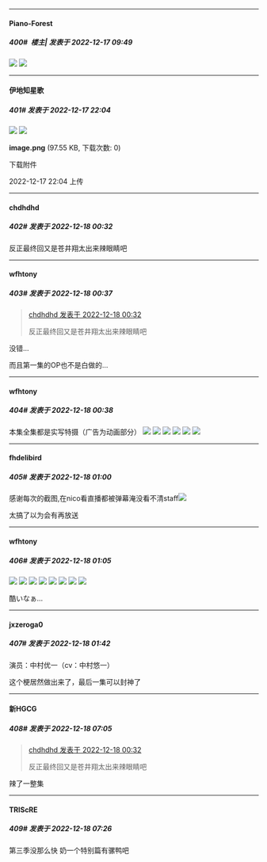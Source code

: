 

*****

####  Piano-Forest  
##### 400#         楼主| 发表于 2022-12-17 09:49

<img src="https://p.sda1.dev/8/fb0a98e9df3a1fc1548c91f563907f33/mainimg4.jpg" referrerpolicy="no-referrer">
<img src="https://p.sda1.dev/8/0149f14e858658c82c52f6a785e40db0/20221217_094707.jpg" referrerpolicy="no-referrer">



*****

####  伊地知星歌  
##### 401#       发表于 2022-12-17 22:04

<img src="https://static.saraba1st.com/image/smiley/face2017/067.png" referrerpolicy="no-referrer">

<img src="https://img.saraba1st.com/forum/202212/17/220416wkja01mdkz1magj1.png" referrerpolicy="no-referrer">

<strong>image.png</strong> (97.55 KB, 下载次数: 0)

下载附件

2022-12-17 22:04 上传



*****

####  chdhdhd  
##### 402#       发表于 2022-12-18 00:32

反正最终回又是苍井翔太出来辣眼睛吧

*****

####  wfhtony  
##### 403#       发表于 2022-12-18 00:37

<blockquote><a href="httphttps://bbs.saraba1st.com/2b/forum.php?mod=redirect&amp;goto=findpost&amp;pid=58986490&amp;ptid=2044082" target="_blank">chdhdhd 发表于 2022-12-18 00:32</a>

反正最终回又是苍井翔太出来辣眼睛吧</blockquote>
没错...

而且第一集的OP也不是白做的...

*****

####  wfhtony  
##### 404#       发表于 2022-12-18 00:38

本集全集都是实写特摄（广告为动画部分）
<img src="https://tc3.wfhtony.space/images/2022/12/18/ca72b92509fc7b3c0d8842f3f77cafb3.jpg" referrerpolicy="no-referrer">
<img src="https://tc3.wfhtony.space/images/2022/12/18/4f66d1a39f916a88081f9088b7c01e40.jpg" referrerpolicy="no-referrer">
<img src="https://tc3.wfhtony.space/images/2022/12/18/b49466b72ca4711345d9c341638f4d81.jpg" referrerpolicy="no-referrer">
<img src="https://tc3.wfhtony.space/images/2022/12/18/12272b46c01b90d51bbcfc68e42a9877.jpg" referrerpolicy="no-referrer">
<img src="https://tc3.wfhtony.space/images/2022/12/18/be0d265a1a19656bf579641bff44e115.jpg" referrerpolicy="no-referrer">
<img src="https://tc3.wfhtony.space/images/2022/12/18/b10a6a346563b77e2c3a1dbc32aae597.jpg" referrerpolicy="no-referrer">



*****

####  fhdelibird  
##### 405#       发表于 2022-12-18 01:00

感谢每次的截图,在nico看直播都被弹幕淹没看不清staff<img src="https://static.saraba1st.com/image/smiley/face2017/066.png" referrerpolicy="no-referrer">

太搞了以为会有再放送



*****

####  wfhtony  
##### 406#       发表于 2022-12-18 01:05

<img src="https://tc3.wfhtony.space/images/2022/12/18/b197e95012ccd31e386780447c6b53c8.jpg" referrerpolicy="no-referrer">
<img src="https://tc3.wfhtony.space/images/2022/12/18/5ee542cf07655a059b68a89ea085878e.jpg" referrerpolicy="no-referrer">
<img src="https://tc3.wfhtony.space/images/2022/12/18/97fcad147a96a497e001a9e0582ffb90.jpg" referrerpolicy="no-referrer">
<img src="https://tc3.wfhtony.space/images/2022/12/18/a532e52e287da264bbca4e763fdc4c6b.jpg" referrerpolicy="no-referrer">
<img src="https://tc3.wfhtony.space/images/2022/12/18/954a615e4d2b8636a235e574a1be62c5.jpg" referrerpolicy="no-referrer">
<img src="https://tc3.wfhtony.space/images/2022/12/18/a13f60bfeef887d4718146a0b86095cf.jpg" referrerpolicy="no-referrer">
<img src="https://tc3.wfhtony.space/images/2022/12/18/7b021e8199587a5cbee45d0bb3539a84.jpg" referrerpolicy="no-referrer">
<img src="https://tc3.wfhtony.space/images/2022/12/18/927fb7c99a3d37f2a5f80d646d994b6d.png" referrerpolicy="no-referrer">

酷いなぁ...



*****

####  jxzeroga0  
##### 407#       发表于 2022-12-18 01:42

演员：中村优一（cv：中村悠一）

这个梗居然做出来了，最后一集可以封神了



*****

####  新HGCG  
##### 408#       发表于 2022-12-18 07:05

<blockquote><a href="httphttps://bbs.saraba1st.com/2b/forum.php?mod=redirect&amp;goto=findpost&amp;pid=58986490&amp;ptid=2044082" target="_blank">chdhdhd 发表于 2022-12-18 00:32</a>

反正最终回又是苍井翔太出来辣眼睛吧</blockquote>
辣了一整集



*****

####  TRIScRE  
##### 409#       发表于 2022-12-18 07:26

第三季没那么快 奶一个特别篇有骡鸭吧

